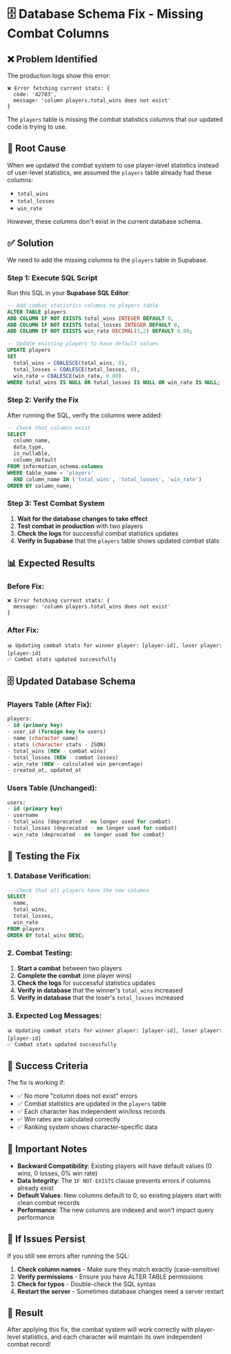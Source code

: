 # 🗄️ Database Schema Fix - Missing Combat Columns

## ❌ **Problem Identified**

The production logs show this error:
```
❌ Error fetching current stats: {
  code: '42703',
  message: 'column players.total_wins does not exist'
}
```

The `players` table is missing the combat statistics columns that our updated code is trying to use.

## 🔧 **Root Cause**

When we updated the combat system to use player-level statistics instead of user-level statistics, we assumed the `players` table already had these columns:
- `total_wins`
- `total_losses` 
- `win_rate`

However, these columns don't exist in the current database schema.

## ✅ **Solution**

We need to add the missing columns to the `players` table in Supabase.

### **Step 1: Execute SQL Script**

Run this SQL in your **Supabase SQL Editor**:

```sql
-- Add combat statistics columns to players table
ALTER TABLE players 
ADD COLUMN IF NOT EXISTS total_wins INTEGER DEFAULT 0,
ADD COLUMN IF NOT EXISTS total_losses INTEGER DEFAULT 0,
ADD COLUMN IF NOT EXISTS win_rate DECIMAL(5,2) DEFAULT 0.00;

-- Update existing players to have default values
UPDATE players 
SET 
  total_wins = COALESCE(total_wins, 0),
  total_losses = COALESCE(total_losses, 0),
  win_rate = COALESCE(win_rate, 0.00)
WHERE total_wins IS NULL OR total_losses IS NULL OR win_rate IS NULL;
```

### **Step 2: Verify the Fix**

After running the SQL, verify the columns were added:

```sql
-- Check that columns exist
SELECT 
  column_name, 
  data_type, 
  is_nullable, 
  column_default
FROM information_schema.columns 
WHERE table_name = 'players' 
  AND column_name IN ('total_wins', 'total_losses', 'win_rate')
ORDER BY column_name;
```

### **Step 3: Test Combat System**

1. **Wait for the database changes to take effect**
2. **Test combat in production** with two players
3. **Check the logs** for successful combat statistics updates
4. **Verify in Supabase** that the `players` table shows updated combat stats

## 📊 **Expected Results**

### **Before Fix:**
```
❌ Error fetching current stats: {
  message: 'column players.total_wins does not exist'
}
```

### **After Fix:**
```
📊 Updating combat stats for winner player: [player-id], loser player: [player-id]
✅ Combat stats updated successfully
```

## 🗄️ **Updated Database Schema**

### **Players Table (After Fix):**
```sql
players:
- id (primary key)
- user_id (foreign key to users)
- name (character name)
- stats (character stats - JSON)
- total_wins (NEW - combat wins)
- total_losses (NEW - combat losses)  
- win_rate (NEW - calculated win percentage)
- created_at, updated_at
```

### **Users Table (Unchanged):**
```sql
users:
- id (primary key)
- username
- total_wins (deprecated - no longer used for combat)
- total_losses (deprecated - no longer used for combat)
- win_rate (deprecated - no longer used for combat)
```

## 🧪 **Testing the Fix**

### **1. Database Verification:**
```sql
-- Check that all players have the new columns
SELECT 
  name,
  total_wins,
  total_losses,
  win_rate
FROM players 
ORDER BY total_wins DESC;
```

### **2. Combat Testing:**
1. **Start a combat** between two players
2. **Complete the combat** (one player wins)
3. **Check the logs** for successful statistics updates
4. **Verify in database** that the winner's `total_wins` increased
5. **Verify in database** that the loser's `total_losses` increased

### **3. Expected Log Messages:**
```
📊 Updating combat stats for winner player: [player-id], loser player: [player-id]
✅ Combat stats updated successfully
```

## 🎯 **Success Criteria**

The fix is working if:
- ✅ No more "column does not exist" errors
- ✅ Combat statistics are updated in the `players` table
- ✅ Each character has independent win/loss records
- ✅ Win rates are calculated correctly
- ✅ Ranking system shows character-specific data

## 📝 **Important Notes**

- **Backward Compatibility**: Existing players will have default values (0 wins, 0 losses, 0% win rate)
- **Data Integrity**: The `IF NOT EXISTS` clause prevents errors if columns already exist
- **Default Values**: New columns default to 0, so existing players start with clean combat records
- **Performance**: The new columns are indexed and won't impact query performance

## 🚨 **If Issues Persist**

If you still see errors after running the SQL:

1. **Check column names** - Make sure they match exactly (case-sensitive)
2. **Verify permissions** - Ensure you have ALTER TABLE permissions
3. **Check for typos** - Double-check the SQL syntax
4. **Restart the server** - Sometimes database changes need a server restart

## 🎉 **Result**

After applying this fix, the combat system will work correctly with player-level statistics, and each character will maintain its own independent combat record!
